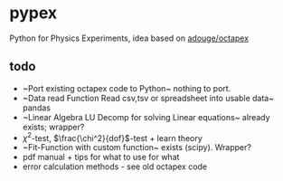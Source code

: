# pypex
Python for Physics Experiments, idea based on [adouge/octapex](https://github.com/adouge/octapex "octapex")

## todo
* ~Port existing octapex code to Python~ nothing to port.
* ~Data read Function
 Read csv,tsv or spreadsheet into usable data~ pandas
* ~Linear Algebra
LU Decomp for solving Linear equations~ already exists; wrapper?
* $\chi^2$-test, $\frac{\chi^2}{dof}$-test + learn theory
* ~Fit-Function with custom function~ exists (scipy). Wrapper?
* pdf manual + tips for what to use for what
* error calculation methods - see old octapex code
